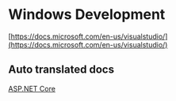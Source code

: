 # Windows Development

[https://docs.microsoft.com/en-us/visualstudio/](https://docs.microsoft.com/en-us/visualstudio/)

## Auto translated docs

[ASP.NET Core](https://docs.microsoft.com/aspnet/core/)

